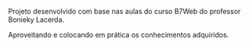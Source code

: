 Projeto desenvolvido com base nas aulas do curso B7Web do professor Bonieky Lacerda.

Aproveitando e colocando em prática os conhecimentos adquiridos.